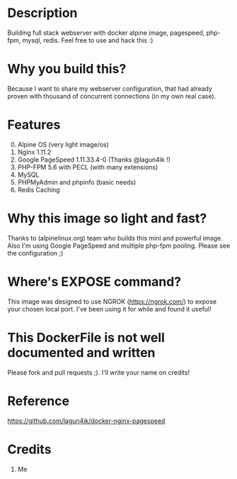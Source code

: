 # Description
Building full stack webserver with docker alpine image, pagespeed, php-fpm, mysql, redis. 
Feel free to use and hack this :)

# Why you build this?
Because I want to share my webserver configuration, that had already proven with thousand of concurrent connections (in my own real case).

# Features
0. Alpine OS (very light image/os)
1. Nginx 1.11.2
2. Google PageSpeed 1.11.33.4-0 (Thanks @lagun4ik !)
3. PHP-FPM 5.6 with PECL (with many extensions)
4. MySQL
5. PHPMyAdmin and phpinfo (basic needs)
6. Redis Caching

# Why this image so light and fast?
Thanks to (alpinelinux.org) team who builds this mini and powerful image.
Also I'm using Google PageSpeed and multiple php-fpm pooling. Please see the configuration ;)

# Where's EXPOSE command?
This image was designed to use NGROK (https://ngrok.com/) to expose your chosen local port. 
I've been using it for while and found it useful!

# This DockerFile is not well documented and written
Please fork and pull requests ;). I'll write your name on credits!

# Reference
https://github.com/lagun4ik/docker-nginx-pagespeed

# Credits
1. Me
